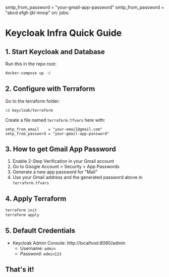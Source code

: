 smtp_from_password = "your-gmail-app-password"
smtp_from_password = "abcd efgh ijkl mnop"
on:
jobs:

# Keycloak Infra Quick Guide

## 1. Start Keycloak and Database

Run this in the repo root:
```bash
docker-compose up -d
```

## 2. Configure with Terraform

Go to the terraform folder:
```bash
cd keycloak/terraform
```
Create a file named `terraform.tfvars` here with:
```hcl
smtp_from_email    = "your-email@gmail.com"
smtp_from_password = "your-gmail-app-password"
```

## 3. How to get Gmail App Password

1. Enable 2-Step Verification in your Gmail account
2. Go to Google Account > Security > App Passwords
3. Generate a new app password for "Mail"
4. Use your Gmail address and the generated password above in `terraform.tfvars`

## 4. Apply Terraform

```bash
terraform init
terraform apply
```

## 5. Default Credentials

- Keycloak Admin Console: http://localhost:8080/admin
  - Username: `admin`
  - Password: `admin123`

## That's it!
